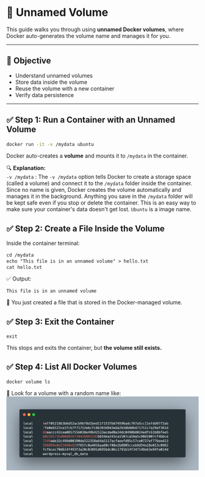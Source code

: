 # 🐳 Unnamed Volume

This guide walks you through using **unnamed Docker volumes**, where Docker auto-generates the volume name and manages it for you.

---

## 🎯 Objective

- Understand unnamed volumes
- Store data inside the volume
- Reuse the volume with a new container
- Verify data persistence

---

## ✅ Step 1: Run a Container with an Unnamed Volume

```bash
docker run -it -v /mydata ubuntu
```
Docker auto-creates a **volume** and mounts it to `/mydata` in the container.

🔍 **Explanation:** <br>
`-v /mydata`  : The `-v /mydata` option tells Docker to create a storage space (called a volume) and connect it to the `/mydata` folder inside the container. Since no name is given, Docker creates the volume automatically and manages it in the background. Anything you save in the `/mydata` folder will be kept safe even if you stop or delete the container. This is an easy way to make sure your container's data doesn't get lost. `Ubuntu` is a image name.

## ✅ Step 2: Create a File Inside the Volume
Inside the container terminal:
```
cd /mydata
echo "This file is in an unnamed volume" > hello.txt
cat hello.txt
```
✅ Output:
```
This file is in an unnamed volume
```
🎯 You just created a file that is stored in the Docker-managed volume.

## ✅ Step 3: Exit the Container
```
exit
```
This stops and exits the container, but **the volume still exists.**

## ✅ Step 4: List All Docker Volumes
```
docker volume ls
```
📌 Look for a volume with a random name like:
<img src="https://github.com/anik-devops11/Docker-For-Beginners/blob/main/Images/volume list.png" border="0">